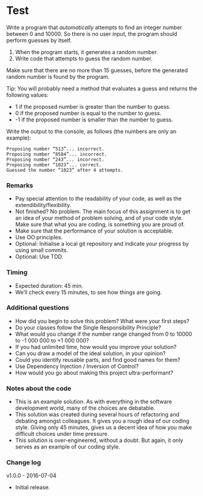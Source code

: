 # Test

Write a program that *automatically* attempts to find an integer number between 0 and 10000. So there is no user input, the program should perform guesses by itself.

1) When the program starts, it generates a random number.
2) Write code that attempts to guess the random number.

Make sure that there are no more than 15 guesses, before the generated random number is found by the program.

Tip: You will probably need a method that evaluates a guess and returns the following values:
- 1 if the proposed number is greater than the number to guess.
- 0 if the proposed number is equal to the number to guess.
- -1 if the proposed number is smaller than the number to guess.

Write the output to the console, as follows (the numbers are only an example):
```
Proposing number “513”... incorrect.
Proposing number “8584”... incorrect.
Proposing number “243”... incorrect.
Proposing number “1023”... correct.
Guessed the number “1023” after 4 attempts.
```

### Remarks
- Pay special attention to the readability of your code, as well as the extendibility/flexibility.
- Not finished? No problem. The main focus of this assignment is to get an idea of your method of problem solving, and of your code style. Make sure that what you are coding, is something you are proud of.
- Make sure that the performance of your solution is acceptable. 
- Use OO principles. 
- Optional: Initialise a local git repository and indicate your progress by using small commits. 
- Optional: Use TDD.

### Timing
- Expected duration: 45 min.
- We’ll check every 15 minutes, to see how things are going.

### Additional questions
- How did you begin to solve this problem? What were your first steps? 
- Do your classes follow the Single Responsibility Principle? 
- What would you change if the number range changed from 0 to 10000 to -1 000 000 to +1 000 000? 
- If you had unlimited time, how would you improve your solution? 
- Can you draw a model of the ideal solution, in your opinion? 
- Could you identify reusable parts, and find good names for them? 
- Use Dependency Injection / Inversion of Control? 
- How would you go about making this project ultra-performant?

### Notes about the code
- This is an example solution. As with everything in the software development world, many of the choices are debatable.
- This solution was created during several hours of refactoring and debating amongst colleagues. It gives you a rough idea of our coding style. Giving only 45 minutes, gives us a decent idea of how you make difficult choices under time pressure.
- This solution is over-engineered, without a doubt. But again, it only serves as an example of our coding style.

### Change log
v1.0.0 - 2016-07-04
- Initial release.
